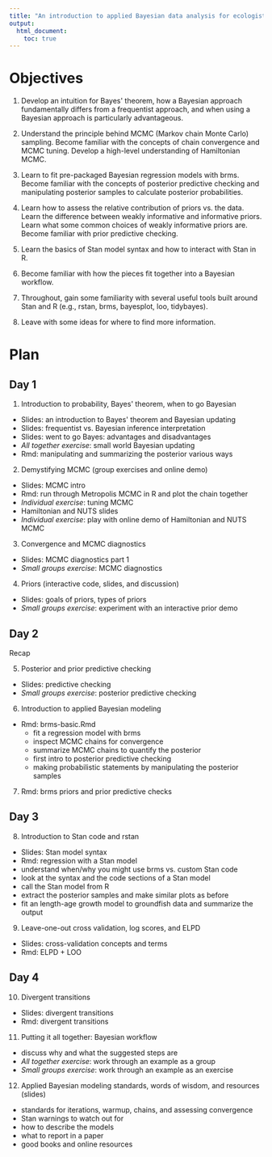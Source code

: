 ```yaml
---
title: "An introduction to applied Bayesian data analysis for ecologists"
output:
  html_document:
    toc: true
---
```


# Objectives

1. Develop an intuition for Bayes' theorem, how a Bayesian approach fundamentally differs from a frequentist approach, and when using a Bayesian approach is particularly advantageous.

2. Understand the principle behind MCMC (Markov chain Monte Carlo) sampling. Become familiar with the concepts of chain convergence and MCMC tuning. Develop a high-level understanding of Hamiltonian MCMC.

3. Learn to fit pre-packaged Bayesian regression models with brms. Become familiar with the concepts of posterior predictive checking and manipulating posterior samples to calculate posterior probabilities.

4. Learn how to assess the relative contribution of priors vs. the data. Learn the difference between weakly informative and informative priors. Learn what some common choices of weakly informative priors are. Become familiar with prior predictive checking.

5. Learn the basics of Stan model syntax and how to interact with Stan in R.

6. Become familiar with how the pieces fit together into a Bayesian workflow.

7. Throughout, gain some familiarity with several useful tools built around Stan and R (e.g., rstan, brms, bayesplot, loo, tidybayes).

6. Leave with some ideas for where to find more information.

# Plan

## Day 1

1. Introduction to probability, Bayes' theorem, when to go Bayesian
  - Slides: an introduction to Bayes' theorem and Bayesian updating
  - Slides: frequentist vs. Bayesian inference interpretation
  - Slides: went to go Bayes: advantages and disadvantages
  - *All together exercise*: small world Bayesian updating
  - Rmd: manipulating and summarizing the posterior various ways

2. Demystifying MCMC (group exercises and online demo)
  - Slides: MCMC intro
  - Rmd: run through Metropolis MCMC in R and plot the chain together
  - *Individual exercise*: tuning MCMC
  - Hamiltonian and NUTS slides
  - *Individual exercise*: play with online demo of Hamiltonian and NUTS MCMC

3. Convergence and MCMC diagnostics
  - Slides: MCMC diagnostics part 1
  - *Small groups exercise*: MCMC diagnostics
  
4. Priors (interactive code, slides, and discussion)
  - Slides: goals of priors, types of priors
  - *Small groups exercise*: experiment with an interactive prior demo
  
## Day 2

Recap

5. Posterior and prior predictive checking
  - Slides: predictive checking
  - *Small groups exercise*: posterior predictive checking
  
6. Introduction to applied Bayesian modeling
  - Rmd: brms-basic.Rmd
    - fit a regression model with brms 
    - inspect MCMC chains for convergence
    - summarize MCMC chains to quantify the posterior
    - first intro to posterior predictive checking
    - making probabilistic statements by manipulating the  posterior samples

7. Rmd: brms priors and prior predictive checks

## Day 3

8. Introduction to Stan code and rstan
  - Slides: Stan model syntax
  - Rmd: regression with a Stan model
  - understand when/why you might use brms vs. custom Stan code
  - look at the syntax and the code sections of a Stan model
  - call the Stan model from R
  - extract the posterior samples and make similar plots as before
  - fit an length-age growth model to groundfish data and summarize the output

9. Leave-one-out cross validation, log scores, and ELPD
  - Slides: cross-validation concepts and terms
  - Rmd: ELPD + LOO
  
## Day 4

10. Divergent transitions
  - Slides: divergent transitions
  - Rmd: divergent transitions
  
11. Putting it all together: Bayesian workflow
  - discuss why and what the suggested steps are
  - *All together exercise*: work through an example as a group
  - *Small groups exercise*: work through an example as an exercise

12. Applied Bayesian modeling standards, words of wisdom, and resources (slides)
  - standards for iterations, warmup, chains, and assessing convergence
  - Stan warnings to watch out for
  - how to describe the models
  - what to report in a paper
  - good books and online resources
